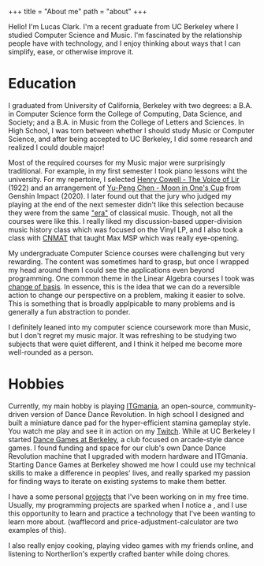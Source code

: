 +++
title = "About me"
path = "about"
+++

Hello! I'm Lucas Clark. I'm a recent graduate from UC Berkeley where I studied Computer Science and
Music. I'm fascinated by the relationship people have with technology, and I enjoy thinking about
ways that I can simplify, ease, or otherwise improve it.

# Education

I graduated from University of California, Berkeley with two degrees: a B.A. in Computer Science
form the College of Computing, Data Science, and Society; and a B.A. in Music from the College of
Letters and Sciences. In High School, I was torn between whether I should study Music or Computer
Science, and after being accepted to UC Berkeley, I did some research and realized I could double
major!

Most of the required courses for my Music major were surprisingly traditional. For example, in my
first semester I took piano lessons wiht the university. For my repertoire, I selected
[Henry Cowell - The Voice of Lir](https://youtu.be/Z1tGjbq-ilI) (1922) and an arrangement of
[Yu-Peng Chen - Moon in One's Cup](https://youtu.be/dy4UGBxH9do) from Genshin Impact (2020). I later
found out that the jury who judged my playing at the end of the next semester didn't like this
selection because they were from the same
["era"](https://en.wikipedia.org/wiki/Dates_of_classical_music_eras) of classical music. Though, not
all the courses were like this. I really liked my discussion-based upper-division music history
class which was focused on the Vinyl LP, and I also took a class with
[CNMAT](https://cnmat.berkeley.edu/) that taught Max MSP which was really eye-opening.

My undergraduate Computer Science courses were challenging but very rewarding. The content was
sometimes hard to grasp, but once I wrapped my head around them I could see the applications even
beyond programming. One common theme in the Linear Algebra courses I took was
[change of basis](https://en.wikipedia.org/wiki/Change_of_basis). In essence, this is the idea that
we can do a reversible action to change our perspective on a problem, making it easier to solve.
This is something that is broadly applpicable to many problems and is generally a fun abstraction to
ponder.

I definitely leaned into my computer science coursework more than Music, but I don't regret my music
major. It was refreshing to be studying two subjects that were quiet different, and I think it
helped me become more well-rounded as a person.

# Hobbies

Currently, my main hobby is playing [ITGmania](https://itgmania.com), an open-source,
community-driven version of Dance Dance Revolution. In high school I designed and built a miniature
dance pad for the hyper-efficient stamina gameplay style. You watch me play and see it in action on
my [Twitch](https://twitch.tv/lucdar). While at UC Berkeley I started
[Dance Games at Berkeley](https://dancegames.studentorg.berkeley.edu), a club focused on
arcade-style dance games. I found funding and space for our club's own Dance Dance Revolution
machine that I upgraded with modern hardware and ITGmania. Starting Dance Games at Berkeley showed
me how I could use my technical skills to make a difference in peoples' lives, and really sparked my
passion for finding ways to iterate on existing systems to make them better.

I have a some personal [projects](./projects) that I've been working on in my free time. Usually, my
programming projects are sparked when I notice a , and I use this opportunity to learn and practice
a technology that I've been wanting to learn more about. (wafflecord and price-adjustment-calculator
are two examples of this).

I also really enjoy cooking, playing video games with my friends online, and listening to
Northerlion's expertly crafted banter while doing chores.
